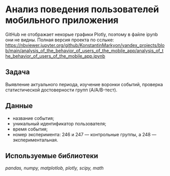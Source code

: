 # Анализ поведения пользователей мобильного приложения

GitHub не отображает некорые графики Plotly, поэтому в файле ipynb они не видны. Полная версия проекта по сслыке: https://nbviewer.jupyter.org/github/KonstantinMarkyon/yandex_projects/blob/main/analysis_of_the_behavior_of_users_of_the_mobile_app/analysis_of_the_behavior_of_users_of_the_mobile_app.ipynb
## Задача
Выявление актуального периода, изучение воронки событий, проверка статистической достоверности групп (A/A/B-тест).

## Данные

- название события;
- уникальный идентификатор пользователя;
- время события;
- номер эксперимента: 246 и 247 — контрольные группы, а 248 — экспериментальная.


## Используемые библиотеки
*pandas, numpy, matplotlob, plotly, scipy, math*
